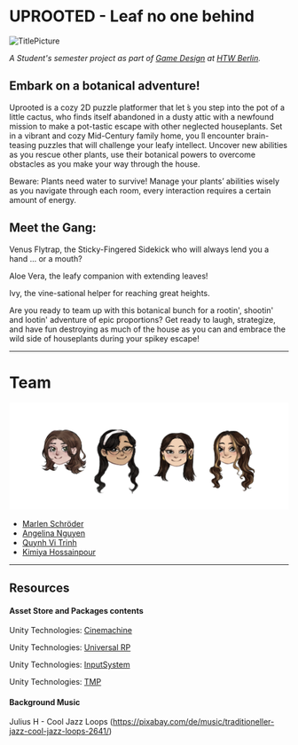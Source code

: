 # UPROOTED - Leaf no one behind
![TitlePicture](2D_Game/Assets/Sprites/ReadmeAssets/StartScreen-Final.png)

*A Student's semester project as part of [Game Design](https://gamedesign.htw-berlin.de)
at [HTW Berlin](https://www.htw-berlin.de/).*

## Embark on a botanical adventure!
Uprooted is a cozy 2D puzzle platformer that let ́s you step into the pot of a little cactus, who finds itself abandoned in a dusty attic with a newfound mission to make a pot-tastic escape with other neglected houseplants.
Set in a vibrant and cozy Mid-Century family home, you ́ll encounter brain-teasing puzzles that will challenge your leafy intellect.
Uncover new abilities as you rescue other plants, use their botanical powers to overcome obstacles as you make your way through the house.

Beware: Plants need water to survive!
Manage your plants’ abilities wisely as you navigate through each room, every interaction requires a certain amount of energy.

## Meet the Gang:
Venus Flytrap, the Sticky-Fingered Sidekick who will always lend you a hand ... or a mouth?

Aloe Vera, the leafy companion with extending leaves!

Ivy, the vine-sational helper for reaching great heights.

Are you ready to team up with this botanical bunch for a rootin', shootin' and lootin' adventure of epic proportions?
Get ready to laugh, strategize, and have fun destroying as much of the house as you can and embrace the wild side of houseplants during your spikey escape!

<hr/>

# Team
![Team_Picture](2D_Game/Assets/Sprites/ReadmeAssets/Team_MAANQUKI.png)
* [Marlen Schröder](https://github.com/atlass07)
* [Angelina Nguyen](https://github.com/Angel111na)
* [Quynh Vi Trinh](https://github.com/quynhvi)
* [Kimiya Hossainpour](https://instagram.com/aendromeda)

<hr/>

## Resources
#### Asset Store and Packages contents

Unity Technologies: [Cinemachine](https://unity.com/unity/features/editor/art-and-design/cinemachine)

Unity Technologies: [Universal RP](https://docs.unity3d.com/Packages/com.unity.render-pipelines.universal@11.0/manual/)

Unity Technologies: [InputSystem](https://docs.unity3d.com/Packages/com.unity.inputsystem@1.0/manual/Interactions.html#default-interaction)

Unity Technologies: [TMP](https://docs.unity3d.com/Manual/com.unity.textmeshpro.html)

#### Background Music
Julius H - Cool Jazz Loops (https://pixabay.com/de/music/traditioneller-jazz-cool-jazz-loops-2641/)
